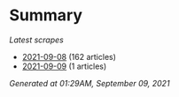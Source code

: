 # Summary
*Latest scrapes*
* [2021-09-08](https://github.com/nuuuwan/news_lk/blob/data/news_lk.2021-09-08.json) (162 articles)
* [2021-09-09](https://github.com/nuuuwan/news_lk/blob/data/news_lk.2021-09-09.json) (1 articles)

*Generated at 01:29AM, September 09, 2021*